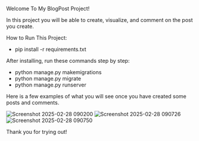Welcome To My BlogPost Project!

In this project you will be able to create, visualize, and comment on the post you create.

How to Run This Project:
- pip install -r requirements.txt

After installing, run these commands step by step:
- python manage.py makemigrations
- python manage.py migrate
- python manage.py runserver

Here is a few examples of what you will see once you have created some posts and comments.

![Screenshot 2025-02-28 090200](https://github.com/user-attachments/assets/5a2ede2b-acd2-4d86-8508-cc7863716005)
![Screenshot 2025-02-28 090726](https://github.com/user-attachments/assets/c3017b18-d678-4a90-bc9a-b4175971d928)
![Screenshot 2025-02-28 090750](https://github.com/user-attachments/assets/3524f8fc-2074-49c6-ae7f-5e6891215a9e)

Thank you for trying out!
